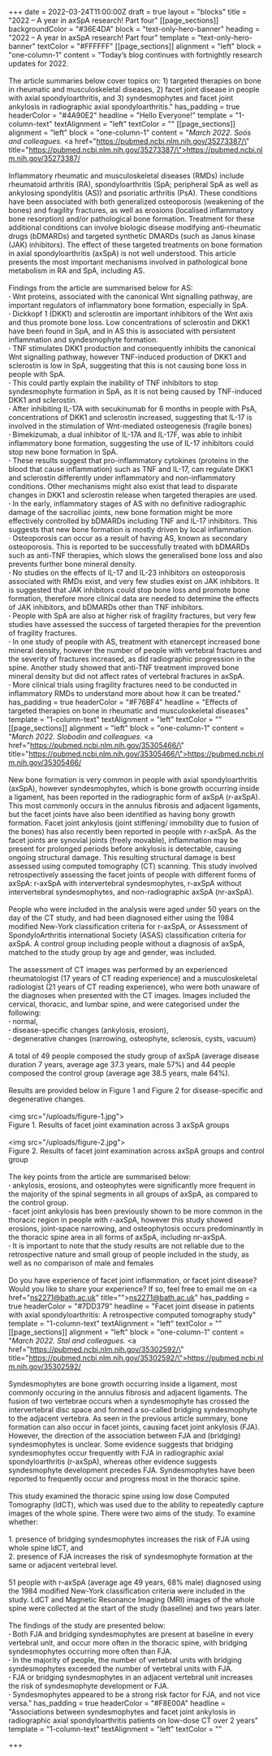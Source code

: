 +++
date = 2022-03-24T11:00:00Z
draft = true
layout = "blocks"
title = "2022 – A year in axSpA research! Part four"
[[page_sections]]
backgroundColor = "#36E4DA"
block = "text-only-hero-banner"
heading = "2022 – A year in axSpA research! Part four"
template = "text-only-hero-banner"
textColor = "#FFFFFF"
[[page_sections]]
alignment = "left"
block = "one-column-1"
content = "Today’s blog continues with fortnightly research updates for 2022.<br><br>The article summaries below cover topics on: 1) targeted therapies on bone in rheumatic and musculoskeletal diseases, 2) facet joint disease in people with axial spondyloarthritis, and 3) syndesmophytes and facet joint ankylosis in radiographic axial spondyloarthritis."
has_padding = true
headerColor = "#4A90E2"
headline = "Hello Everyone!"
template = "1-column-text"
textAlignment = "left"
textColor = ""
[[page_sections]]
alignment = "left"
block = "one-column-1"
content = "<em>March 2022. Soós and colleagues.</em> <a href=\"https://pubmed.ncbi.nlm.nih.gov/35273387/\" title=\"https://pubmed.ncbi.nlm.nih.gov/35273387/\">https://pubmed.ncbi.nlm.nih.gov/35273387/</a><br><br>Inflammatory rheumatic and musculoskeletal diseases (RMDs) include rheumatoid arthritis (RA), spondyloarthritis (SpA; peripheral SpA as well as ankylosing spondylitis (AS)) and psoriatic arthritis (PsA). These conditions have been associated with both generalized osteoporosis (weakening of the bones) and fragility fractures, as well as erosions (localised inflammatory bone resorption) and/or pathological bone formation. Treatment for these additional conditions can involve biologic disease modifying anti-rheumatic drugs (bDMARDs) and targeted synthetic DMARDs (such as Janus kinase (JAK) inhibitors). The effect of these targeted treatments on bone formation in axial spondyloarthritis (axSpA) is not well understood. This article presents the most important mechanisms involved in pathological bone metabolism in RA and SpA, including AS.<br><br>Findings from the article are summarised below for AS:<br><strong>· </strong>  Wnt proteins, associated with the canonical Wnt signalling pathway, are important regulators of inflammatory bone formation, especially in SpA.<br><strong>· </strong>  Dickkopf 1 (DKK1) and sclerostin are important inhibitors of the Wnt axis and thus promote bone loss. Low concentrations of sclerostin and DKK1 have been found in SpA, and in AS this is associated with persistent inflammation and syndesmophyte formation.<br><strong>· </strong>  TNF stimulates DKK1 production and consequently inhibits the canonical Wnt signalling pathway, however TNF-induced production of DKK1 and sclerostin is low in SpA, suggesting that this is not causing bone loss in people with SpA.<br><strong>· </strong>  This could partly explain the inability of TNF inhibitors to stop syndesmophyte formation in SpA, as it is not being caused by TNF-induced DKK1 and sclerostin.<br><strong>· </strong>  After inhibiting IL-17A with secukinumab for 6 months in people with PsA, concentrations of DKK1 and sclerostin increased, suggesting that IL-17 is involved in the stimulation of Wnt-mediated osteogenesis (fragile bones)<br><strong>· </strong>  Bimekizumab, a dual inhibitor of IL-17A and IL-17F, was able to inhibit inflammatory bone formation, suggesting the use of IL-17 inhibitors could stop new bone formation in SpA.<br><strong>· </strong>  These results suggest that pro-inflammatory cytokines (proteins in the blood that cause inflammation) such as TNF and IL-17, can regulate DKK1 and sclerostin differently under inflammatory and non-inflammatory conditions. Other mechanisms might also exist that lead to disparate changes in DKK1 and sclerostin release when targeted therapies are used.<br><strong>· </strong>  In the early, inflammatory stages of AS with no definitive radiographic damage of the sacroiliac joints, new bone formation might be more effectively controlled by bDMARDs including TNF and IL-17 inhibitors. This suggests that new bone formation is mostly driven by local inflammation.<br>· Osteoporosis can occur as a result of having AS, known as secondary osteoporosis. This is reported to be successfully treated with bDMARDs such as anti-TNF therapies, which slows the generalised bone loss and also prevents further bone mineral density.<br><strong>· </strong>  No studies on the effects of IL-17 and IL-23 inhibitors on osteoporosis associated with RMDs exist, and very few studies exist on JAK inhibitors. It is suggested that JAK inhibitors could stop bone loss and promote bone formation, therefore more clinical data are needed to determine the effects of JAK inhibitors, and bDMARDs other than TNF inhibitors.<br><strong>· </strong>  People with SpA are also at higher risk of fragility fractures, but very few studies have assessed the success of targeted therapies for the prevention of fragility fractures.<br><strong>· </strong>  In one study of people with AS, treatment with etanercept increased bone mineral density, however the number of people with vertebral fractures and the severity of fractures increased, as did radiographic progression in the spine. Another study showed that anti-TNF treatment improved bone mineral density but did not affect rates of vertebral fractures in axSpA.<br><strong>· </strong>  More clinical trials using fragility fractures need to be conducted in inflammatory RMDs to understand more about how it can be treated."
has_padding = true
headerColor = "#F76BF4"
headline = "Effects of targeted therapies on bone in rheumatic and musculoskeletal diseases"
template = "1-column-text"
textAlignment = "left"
textColor = ""
[[page_sections]]
alignment = "left"
block = "one-column-1"
content = "<em>March 2022. Slobodin and colleagues. </em><a href=\"https://pubmed.ncbi.nlm.nih.gov/35305466/\" title=\"https://pubmed.ncbi.nlm.nih.gov/35305466/\">https://pubmed.ncbi.nlm.nih.gov/35305466/</a><br><br>New bone formation is very common in people with axial spondyloarthritis (axSpA), however syndesmophytes, which is bone growth occurring inside a ligament, has been reported in the radiographic form of axSpA (r-axSpA). This most commonly occurs in the annulus fibrosis and adjacent ligaments, but the facet joints have also been identified as having bony growth formation. Facet joint ankylosis (joint stiffening/ immobility due to fusion of the bones) has also recently been reported in people with r-axSpA. As the facet joints are synovial joints (freely movable), inflammation may be present for prolonged periods before ankylosis is detectable, causing ongoing structural damage. This resulting structural damage is best assessed using computed tomography (CT) scanning. This study involved retrospectively assessing the facet joints of people with different forms of axSpA: r-axSpA with intervertebral syndesmophytes, r-axSpA without intervertebral syndesmophytes, and non-radiographic axSpA (nr-axSpA).<br><br>People who were included in the analysis were aged under 50 years on the day of the CT study, and had been diagnosed either using the 1984 modified New-York classification criteria for r-axSpA, or Assessment of SpondyloArthritis international Society (ASAS) classification criteria for axSpA. A control group including people without a diagnosis of axSpA, matched to the study group by age and gender, was included.<br><br>The assessment of CT images was performed by an experienced rheumatologist (17 years of CT reading experience) and a musculoskeletal radiologist (21 years of CT reading experience), who were both unaware of the diagnoses when presented with the CT images. Images included the cervical, thoracic, and lumbar spine, and were categorised under the following:<br><strong>· </strong>  normal,<br><strong>· </strong>  disease-specific changes (ankylosis, erosion),<br><strong>· </strong>  degenerative changes (narrowing, osteophyte, sclerosis, cysts, vacuum)<br><br>A total of 49 people composed the study group of axSpA (average disease duration 7 years, average age 37.3 years, male 57%) and 44 people composed the control group (average age 38.5 years, male 64%).<br><br>Results are provided below in Figure 1 and Figure 2 for disease-specific and degenerative changes.<br><br><img src=\"/uploads/figure-1.jpg\"><br>Figure 1. Results of facet joint examination across 3 axSpA groups<br><br><img src=\"/uploads/figure-2.jpg\"><br>Figure 2. Results of facet joint examination across axSpA groups and control group<br><br>The key points from the article are summarised below:<br><strong>· </strong>  ankylosis, erosions, and osteophytes were significantly more frequent in the majority of the spinal segments in all groups of axSpA, as compared to the control group.<br><strong>· </strong>  facet joint ankylosis has been previously shown to be more common in the thoracic region in people with r-axSpA, however this study showed erosions, joint-space narrowing, and osteophytosis occurs predominantly in the thoracic spine area in all forms of axSpA, including nr-axSpA.<br><strong>· </strong>  It is important to note that the study results are not reliable due to the retrospective nature and small group of people included in the study, as well as no comparison of male and females<br><br>Do you have experience of facet joint inflammation, or facet joint disease? Would you like to share your experience? If so, feel free to email me on <a href=\"ns2271@bath.ac.uk\" title=\"\">ns2271@bath.ac.uk</a>"
has_padding = true
headerColor = "#7DD379"
headline = "Facet joint disease in patients with axial spondyloarthritis: A retrospective computed tomography study"
template = "1-column-text"
textAlignment = "left"
textColor = ""
[[page_sections]]
alignment = "left"
block = "one-column-1"
content = "<em>March 2022. Stal and colleagues.</em> <a href=\"https://pubmed.ncbi.nlm.nih.gov/35302592/\" title=\"https://pubmed.ncbi.nlm.nih.gov/35302592/\">https://pubmed.ncbi.nlm.nih.gov/35302592/</a><br><br>Syndesmophytes are bone growth occurring inside a ligament, most commonly occuring in the annulus fibrosis and adjacent ligaments. The fusion of two vertebrae occurs when a syndesmophyte has crossed the intervertebral disc space and formed a so-called bridging syndesmophyte to the adjacent vertebra. As seen in the previous article summary, bone formation can also occur in facet joints, causing facet joint ankylosis (FJA). However, the direction of the association between FJA and (bridging) syndesmophytes is unclear. Some evidence suggests that bridging syndesmophytes occur frequently with FJA in radiographic axial spondyloarthritis (r-axSpA), whereas other evidence suggests syndesmophyte development precedes FJA. Syndesmophytes have been reported to frequently occur and progress most in the thoracic spine.<br><br>This study examined the thoracic spine using low dose Computed Tomography (ldCT), which was used due to the ability to repeatedly capture images of the whole spine. There were two aims of the study. To examine whether:<br><br>1. presence of bridging syndesmophytes increases the risk of FJA using whole spine ldCT, and<br>2. presence of FJA increases the risk of syndesmophyte formation at the same or adjacent vertebral level.<br><br>51 people with r-axSpA (average age 49 years, 68% male) diagnosed using the 1984 modified New-York classification criteria were included in the study. LdCT and Magnetic Resonance Imaging (MRI) images of the whole spine were collected at the start of the study (baseline) and two years later.<br><br>The findings of the study are presented below:<br><strong>· </strong>  Both FJA and bridging syndesmophytes are present at baseline in every vertebral unit, and occur more often in the thoracic spine, with bridging syndesmophytes occurring more often than FJA.<br><strong>· </strong>  In the majority of people, the number of vertebral units with bridging syndesmophytes exceeded the number of vertebral units with FJA.<br><strong>· </strong>  FJA or bridging syndesmophytes in an adjacent vertebral unit increases the risk of syndesmophyte development or FJA.<br><strong>· </strong>  Syndesmophytes appeared to be a strong risk factor for FJA, and not vice versa."
has_padding = true
headerColor = "#F8E00A"
headline = "Associations between syndesmophytes and facet joint ankylosis in radiographic axial spondyloarthritis patients on low-dose CT over 2 years"
template = "1-column-text"
textAlignment = "left"
textColor = ""

+++
